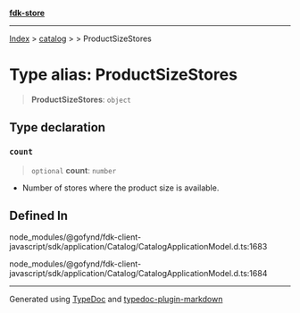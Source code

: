 [**fdk-store**](../../../README.md)
***

[Index](../../../API.md) > [catalog](../../README.md) > [<internal>](../README.md) > ProductSizeStores

# Type alias: ProductSizeStores

> **ProductSizeStores**: `object`

## Type declaration

### `count`

> `optional` **count**: `number`

- Number of stores where the product size is available.

## Defined In

node\_modules/@gofynd/fdk-client-javascript/sdk/application/Catalog/CatalogApplicationModel.d.ts:1683

node\_modules/@gofynd/fdk-client-javascript/sdk/application/Catalog/CatalogApplicationModel.d.ts:1684

***
Generated using [TypeDoc](https://typedoc.org/) and [typedoc-plugin-markdown](https://www.npmjs.com/package/typedoc-plugin-markdown)
